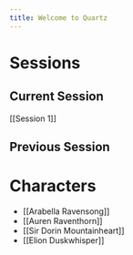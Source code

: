 ```yaml
---
title: Welcome to Quartz
---
```

# Sessions

## Current Session

[[Session 1]]

## Previous Session

# Characters

- [[Arabella Ravensong]]
- [[Auren Raventhorn]]
- [[Sir Dorin Mountainheart]]
- [[Elion Duskwhisper]]
